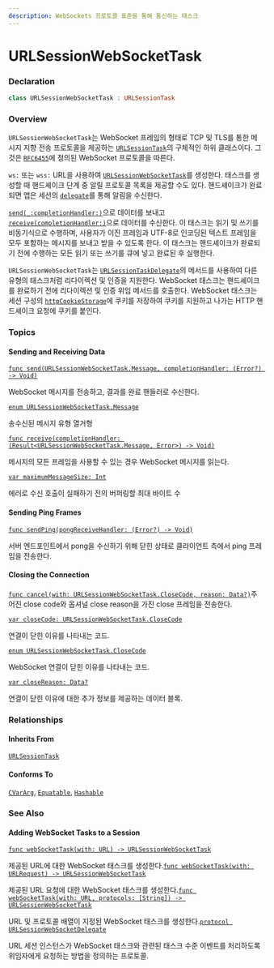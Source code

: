 ```yaml
---
description: WebSockets 프로토콜 표준을 통해 통신하는 태스크
---
```


# URLSessionWebSocketTask

### Declaration

```swift
class URLSessionWebSocketTask : URLSessionTask
```

### Overview

`URLSessionWebSocketTask`는 WebSocket 프레임의 형태로 TCP 및 TLS를 통한 메시지 지향 전송 프로토콜을 제공하는 [`URLSessionTask`](https://developer.apple.com/documentation/foundation/urlsessiontask)의 구체적인 하위 클래스이다. 그것은 [`RFC6455`](https://tools.ietf.org/html/rfc6455)에 정의된 WebSocket 프로토콜을 따른다.

`ws:` 또는 `wss:` URL을 사용하여 [`URLSessionWebSocketTask`](https://developer.apple.com/documentation/foundation/urlsessionwebsockettask)를 생성한다. 태스크를 생성할 때 핸드셰이크 단계 중 알릴 프로토콜 목록을 제공할 수도 있다. 핸드셰이크가 완료되면 앱은 세션의 [`delegate`](https://developer.apple.com/documentation/foundation/urlsession/1411530-delegate)를 통해 알림을 수신한다.

[`send(_:completionHandler:)`](https://developer.apple.com/documentation/foundation/urlsessionwebsockettask/3281790-send)으로 데이터를 보내고 [`receive(completionHandler:)`](https://developer.apple.com/documentation/foundation/urlsessionwebsockettask/3281789-receive)으로 데이터를 수신한다. 이 태스크는 읽기 및 쓰기를 비동기식으로 수행하며, 사용자가 이진 프레임과 UTF-8로 인코딩된 텍스트 프레임을 모두 포함하는 메시지를 보내고 받을 수 있도록 한다. 이 태스크는 핸드셰이크가 완료되기 전에 수행하는 모든 읽기 또는 쓰기를 큐에 넣고 완료된 후 실행한다. 

`URLSessionWebSocketTask`는 [`URLSessionTaskDelegate`](https://developer.apple.com/documentation/foundation/urlsessiontaskdelegate)의 메서드를 사용하여 다른 유형의 태스크처럼 리다이렉션 및 인증을 지원한다. WebSocket 태스크는 핸드셰이크를 완료하기 전에 리다이렉션 및 인증 위임 메서드를 호출한다. WebSocket 태스크는 세션 구성의 [`httpCookieStorage`](https://developer.apple.com/documentation/foundation/urlsessionconfiguration/1411599-httpcookiestorage)에 쿠키를 저장하여 쿠키를 지원하고 나가는 HTTP 핸드셰이크 요청에 쿠키를 붙인다.

### Topics

#### Sending and Receiving Data

[`func send(URLSessionWebSocketTask.Message, completionHandler: (Error?) -> Void)`](https://developer.apple.com/documentation/foundation/urlsessionwebsockettask/3281790-send)

WebSocket 메시지를 전송하고, 결과를 완료 핸들러로 수신한다.

[`enum URLSessionWebSocketTask.Message`](https://developer.apple.com/documentation/foundation/urlsessionwebsockettask/message)

송수신된 메시지 유형 열거형

[`func receive(completionHandler: (Result<URLSessionWebSocketTask.Message, Error>) -> Void)`](https://developer.apple.com/documentation/foundation/urlsessionwebsockettask/3281789-receive)

메시지의 모든 프레임을 사용할 수 있는 경우 WebSocket 메시지를 읽는다.

[`var maximumMessageSize: Int`](https://developer.apple.com/documentation/foundation/urlsessionwebsockettask/3181203-maximummessagesize)

에러로 수신 호출이 실패하기 전의 버퍼링할 최대 바이트 수

#### Sending Ping Frames

[`func sendPing(pongReceiveHandler: (Error?) -> Void)`](https://developer.apple.com/documentation/foundation/urlsessionwebsockettask/3181206-sendping)

서버 엔드포인트에서 pong을 수신하기 위해 닫힌 상태로 클라이언트 측에서 ping 프레임을 전송한다.

#### Closing the Connection

[`func cancel(with: URLSessionWebSocketTask.CloseCode, reason: Data?)`](https://developer.apple.com/documentation/foundation/urlsessionwebsockettask/3181200-cancel)주어진 close code와 옵셔널 close reason을 가진 close 프레임을 전송한다.

[`var closeCode: URLSessionWebSocketTask.CloseCode`](https://developer.apple.com/documentation/foundation/urlsessionwebsockettask/3181201-closecode)

연결이 닫힌 이유를 나타내는 코드.

[`enum URLSessionWebSocketTask.CloseCode`](https://developer.apple.com/documentation/foundation/urlsessionwebsockettask/closecode)

WebSocket 연결이 닫힌 이유를 나타내는 코드.

[`var closeReason: Data?`](https://developer.apple.com/documentation/foundation/urlsessionwebsockettask/3181202-closereason)

연결이 닫힌 이유에 대한 추가 정보를 제공하는 데이터 블록.

### Relationships

#### Inherits From

[`URLSessionTask`](https://developer.apple.com/documentation/foundation/urlsessiontask)

#### Conforms To

[`CVarArg`](https://developer.apple.com/documentation/swift/cvararg), [`Equatable`](https://developer.apple.com/documentation/swift/equatable), [`Hashable`](https://developer.apple.com/documentation/swift/hashable)

### See Also

#### Adding WebSocket Tasks to a Session

[`func webSocketTask(with: URL) -> URLSessionWebSocketTask`](https://developer.apple.com/documentation/foundation/urlsession/3181171-websockettask)

제공된 URL에 대한 WebSocket 태스크를 생성한다.[`func webSocketTask(with: URLRequest) -> URLSessionWebSocketTask`](https://developer.apple.com/documentation/foundation/urlsession/3235750-websockettask)

제공된 URL 요청에 대한 WebSocket 태스크를 생성한다.[`func webSocketTask(with: URL, protocols: [String]) -> URLSessionWebSocketTask`](https://developer.apple.com/documentation/foundation/urlsession/3181172-websockettask)

URL 및 프로토콜 배열이 지정된 WebSocket 태스크를 생성한다.[`protocol URLSessionWebSocketDelegate`](https://developer.apple.com/documentation/foundation/urlsessionwebsocketdelegate)

URL 세션 인스턴스가 WebSocket 태스크와 관련된 태스크 수준 이벤트를 처리하도록 위임자에게 요청하는 방법을 정의하는 프로토콜.




